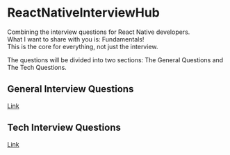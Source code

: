 # ReactNativeInterviewHub
Combining the interview questions for React Native developers.<br>
What I want to share with you is: Fundamentals!<br>
This is the core for everything, not just the interview.

The questions will be divided into two sections: The General Questions and The Tech Questions.

## General Interview Questions
[Link](GeneralQuestions/GENERALQUESTIONS.md)

## Tech Interview Questions
[Link](TechQuestions/TECHQUESTIONS.md)
